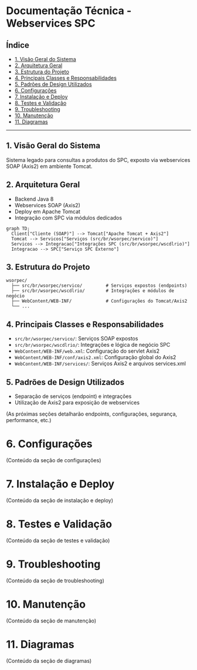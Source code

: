 # Documentação Técnica - Webservices SPC

## Índice
- [1. Visão Geral do Sistema](#1-visão-geral-do-sistema)
- [2. Arquitetura Geral](#2-arquitetura-geral)
- [3. Estrutura do Projeto](#3-estrutura-do-projeto)
- [4. Principais Classes e Responsabilidades](#4-principais-classes-e-responsabilidades)
- [5. Padrões de Design Utilizados](#5-padrões-de-design-utilizados)
- [6. Configurações](#6-configurações)
- [7. Instalação e Deploy](#7-instalação-e-deploy)
- [8. Testes e Validação](#8-testes-e-validação)
- [9. Troubleshooting](#9-troubleshooting)
- [10. Manutenção](#10-manutenção)
- [11. Diagramas](#11-diagramas)

---

## 1. Visão Geral do Sistema
Sistema legado para consultas a produtos do SPC, exposto via webservices SOAP (Axis2) em ambiente Tomcat.

## 2. Arquitetura Geral
- Backend Java 8
- Webservices SOAP (Axis2)
- Deploy em Apache Tomcat
- Integração com SPC via módulos dedicados

```mermaid
graph TD;
  Client["Cliente (SOAP)"] --> Tomcat["Apache Tomcat + Axis2"]
  Tomcat --> Servicos["Serviços (src/br/wsorpec/servico)"]
  Servicos --> Integracao["Integrações SPC (src/br/wsorpec/wscdlrio)"]
  Integracao --> SPC["Serviço SPC Externo"]
```

## 3. Estrutura do Projeto
```
wsorpec/
  ├── src/br/wsorpec/servico/         # Serviços expostos (endpoints)
  ├── src/br/wsorpec/wscdlrio/        # Integrações e módulos de negócio
  ├── WebContent/WEB-INF/             # Configurações do Tomcat/Axis2
  └── ...
```

## 4. Principais Classes e Responsabilidades
- `src/br/wsorpec/servico/`: Serviços SOAP expostos
- `src/br/wsorpec/wscdlrio/`: Integrações e lógica de negócio SPC
- `WebContent/WEB-INF/web.xml`: Configuração do servlet Axis2
- `WebContent/WEB-INF/conf/axis2.xml`: Configuração global do Axis2
- `WebContent/WEB-INF/services/`: Serviços Axis2 e arquivos services.xml

## 5. Padrões de Design Utilizados
- Separação de serviços (endpoint) e integrações
- Utilização de Axis2 para exposição de webservices

(As próximas seções detalharão endpoints, configurações, segurança, performance, etc.) 

# 6. Configurações
(Conteúdo da seção de configurações)

# 7. Instalação e Deploy
(Conteúdo da seção de instalação e deploy)

# 8. Testes e Validação
(Conteúdo da seção de testes e validação)

# 9. Troubleshooting
(Conteúdo da seção de troubleshooting)

# 10. Manutenção
(Conteúdo da seção de manutenção)

# 11. Diagramas
(Conteúdo da seção de diagramas) 
